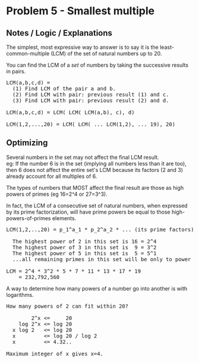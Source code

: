 # Problem 5 - Smallest multiple
## Notes / Logic / Explanations 

The simplest, most expressive way to answer is to say it is the least-common-multiple (LCM) of the set of natural numbers up to 20.  

You can find the LCM of a _set_ of numbers by taking the successive results in pairs. 

<pre>
LCM(a,b,c,d) = 
  (1) Find LCM of the pair a and b.
  (2) Find LCM with pair: previous result (1) and c.
  (3) Find LCM with pair: previous result (2) and d.

LCM(a,b,c,d) = LCM( LCM( LCM(a,b), c), d)

LCM(1,2,...,20) = LCM( LCM( ... LCM(1,2), ... 19), 20)
</pre>


## Optimizing

Several numbers in the set may not affect the final LCM result.  
eg: If the number 6 is in the set (implying all numbers less than it are too), then 6 does not affect the entire set's LCM because its factors (2 and 3) already account for all multiples of 6.

The types of numbers that MOST affect the final result are those as high powers of primes (eg 16=2^4 or 27=3^3).  

In fact, the LCM of a consecutive set of natural numbers, when expressed by its prime factorization, will have prime powers be equal to those high-powers-of-primes elements. 

<pre>
LCM(1,2,..,20) = p_1^a_1 * p_2^a_2 * ... (its prime factors)

  The highest power of 2 in this set is 16 = 2^4
  The highest power of 3 in this set is  9 = 3^2
  The highest power of 5 in this set is  5 = 5^1
  ...all remaining primes in this set will be only to power of 1

LCM = 2^4 * 3^2 * 5 * 7 * 11 * 13 * 17 * 19
    = 232,792,560
</pre>

A way to determine how many powers of a number go into another is with logarithms.
<pre>
How many powers of 2 can fit within 20?

        2^x <=     20
    log 2^x <= log 20
  x log 2   <= log 20
  x         <= log 20 / log 2
  x         <= 4.32..

Maximum integer of x gives x=4. 
</pre>
